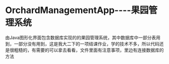 # OrchardManagementApp----果园管理系统
由Java图形化界面包含数据库实现的的果园管理系统，其中数据库中一部分表用到，一部分没有用到，这是我大二下的一项结课作业，学的技术不多，所以代码还是很粗糙的，有需要的可以拿去看看，文件里面有注意事项，里边有连接数据库的方法
